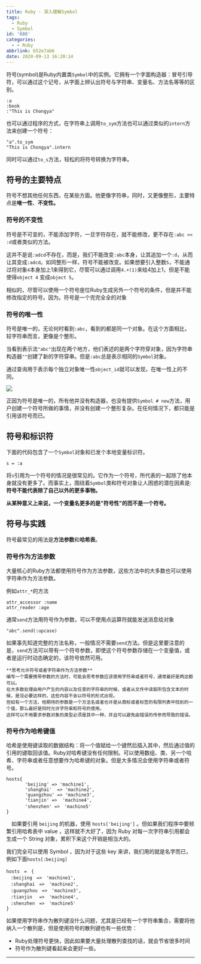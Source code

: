 ```yaml
---
title: Ruby - 深入理解Symbol
tags:
  - Ruby
  - Symbol
id: '686'
categories:
  - - Ruby
abbrlink: b52e7ab6
date: 2020-09-13 16:20:14
---
```


符号(symbol)是Ruby内置类`Symbol`中的实例。它拥有一个字面构造器：冒号引导符，可以通过这个记号，从字面上辨认出符号与字符串、变量名、方法名等等的区别。

```
:a
:book
:"This is Chongya"
```

也可以通过程序的方式，在字符串上调用`to_sym`方法也可以通过类似的`intern`方法来创建一个符号：

```
"a".to_sym
"This is Chongya".intern
```

同时可以通过`to_s`方法，轻松的将符号转换为字符串。

## 符号的主要特点

符号不想其他任何东西，在某些方面。他更像字符串，同时，又更像整形，主要特点是**唯一性**、**不变性。**

### 符号的不变性

符号是不可变的，不能添加字符，一旦字符存在，就不能修改，更不存在`:abc << :d`或者类似的方法。

这并不是说`:adcd`不存在，而是，我们不能改变`:abc`本身，让其追加一个`:d`，从而让其变成`:adcd`。如同整形一样，符号不能被改变。如果想要引入整数`5`，不能通过将对象`4`本身加上1来得到它，尽管可以通过调用`4.+(1)`来给4加上1，但是不能使得`object 4` 变成`object 5`。

相似的，尽管可以使用一个符号座位Ruby生成另外一个符号的条件，但是并不能修改指定的符号。因为。符号是一个完完全全的对象

### 符号的唯一性

符号是唯一的，无论何时看到`:abc`，看到的都是同一个对象。在这个方面相比，较字符串而言，更像是个整形。

当看到表示法`"abc"`出现在两个地方，他们表述的是两个字符穿对象，因为字符串构造器`""`创建了新的字符穿串。但是`:abc`总是表示相同的`Symbol`对象。

通过查询用于表示每个独立对象唯一性`object_id`就可以发现，在唯一性上的不同。

![](http://img.varsion.cn/blog-img/2020/09/image-6.png)

正因为符号是唯一的，所有他并没有构造器，也没有提供`Symbol # new`方法，用户创建一个符号所做的事情，并没有创建一个整形复杂。在任何情况下，都只能是引用该符号而已。

## 符号和标识符

下面的代码包含了一个`Symbol`对象和已发个本地变量标识符。

```
s = :a
```

将`s`引用为一个符号的情况是很常见的。它作为一个符号，所代表的一起除了他本身就没有更多了。而事实上，围绕着`Symbol`类和符号对象让人困惑的潜在因素是:**符号不能代表除了自己以外的更多事物。**

**从某种意义上来说，一个变量名更多的是"符号性"的而不是一个符号。**

## 符号与实践

符号最常见的用法是**方法参数**和**哈希表**。

### 符号作为方法参数

大量核心的Ruby方法都使用符号作为方法参数，这些方法中的大多数也可以使用字符串作为方法参数。

例如`attr_*`的方法

```
attr_accessor :name
attr_reader :age
```

通常`send`方法用符号作为参数，可以不使用点运算符就能发送消息给对象

```
"abc".send(:upcase)
```

如果事先知道完整的方法名称，一般情况不需要`send`方法。但是这里要注意的是，`send`方法可以带有一个符号参数，即使这个符号参数存储在一个变量值，或者是运行时动态确定的，该符号依然可用。

```
**思考允许符号或者字符串作为方法参数**
编写一个需要携带参数的方法时，可能会思考参数应该使用字符串或者符号，通常最好是两这都可以。
在大多数处理由用户产生的内容以及任意的字符串的时候，或者从文件中读取所包含文本的时候，是没必要这样的，这些内容不会以符号的形式出现。
但如有一个方法，他期待的参数是一个方法名或者也许是从商标或者标签的有限列表中找到的一个值，那么最好是同时允许字符串和符号的使用。
这样可以不用要求参数对象的类型必须是其中一种，并且可以避免由错误的传参而导致的错误。
```

### 符号作为哈希键值

哈希是使用键读取的数据结构：将一个值赋给一个键然后插入其中，然后通过值的引用的键取回该值。Ruby对哈希键没有任何限制。可以使用数组、类、另一个哈希、字符串或者任意想要作为哈希键的对象。但是大多情况会使用字符串或者符号。

```
hosts{
       'beijing' => 'machine1',
       'shanghai'  => 'machine2',
       'guangzhou' => 'machine3',
       'tianjin' =>  'machine4',
       'shenzhen' =>　'machine5'
}
```

　如果要引用 `beijing` 的机器，使用 `hosts['beijing']` 。但如果我们程序中要频繁引用哈希表中 value ，这样就不大好了，因为 Ruby 对每一次字符串引用都会生成一个 String 对象，累积下来这个开销是相当大的。

我们完全可以使用 Symbol ，因为对于这些 key 来讲，我们用的就是名字而已，例如下面`hosts[:beijing]`

```
hosts　=　{
　:beijing　=>　'machine1',
　:shanghai　=>　'machine2',
　:guangzhou　=>　'machine3',
　:tianjin 　=>　'machine4',
　:shenzhen　=>　'machine5'
}
```

如果使用字符串作为散列键没什么问题，尤其是已经有一个字符串集合，需要将他纳入一个散列是，但是使用符号的散列键也有一些优势：

*   Ruby处理符号更快，因此如果要大量处理散列查找的话，就会节省很多时间
*   符号作为散列键看起来会更好一些。

* * *